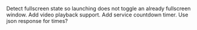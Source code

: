 Detect fullscreen state so launching does not toggle an already fullscreen window.
Add video playback support.
Add service countdown timer. Use json response for times?
